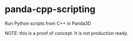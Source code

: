 # panda-cpp-scripting
Run Python scripts from C++ in Panda3D

NOTE: this is a proof of concept. It is not production ready.